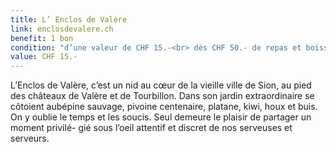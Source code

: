 ```yaml
---
title: L’ Enclos de Valère
link: enclosdevalere.ch
benefit: 1 bon
condition: "d’une valeur de CHF 15.-<br> dès CHF 50.- de repas et boissons"
value: CHF 15.-
---
```


L’Enclos de Valère, c’est un nid
au cœur de la vieille ville de
Sion, au pied des châteaux de
Valère et de Tourbillon. Dans son
jardin extraordinaire se côtoient
aubépine sauvage, pivoine centenaire,
platane, kiwi, houx et
buis. On y oublie le temps et les
soucis. Seul demeure le plaisir
de partager un moment privilé-
gié sous l’oeil attentif et discret
de nos serveuses et serveurs.
